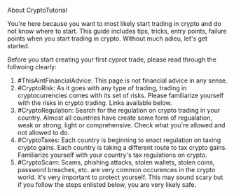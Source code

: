 About CryptoTutorial

You're here because you want to most likely start trading in crypto and do not know where to start. This guide includes tips, tricks, entry points, failure points when you start trading in crypto. Without much adieu, let's get started.

Before you start creating your first cyprot trade, please read through the follwoing clearly:
1. #ThisAintFinancialAdvice: This page is not financial advice in any sense. 
2. #CryptoRisk: As it goes with any type of trading, trading in cryptocurrencies comes with its set of risks. Please familiarize yourself with the risks in crypto trading. Links available below.
3. #CryptoRegulation: Search for the regulation on crypto trading in your country. Almost all countries have create some form of regualation, weak or strong, light or comprehensive. Check what you're allowed and not allowed to do.
4. #CryptoTaxes: Each country is beginning to enact regulation on taxing crypto gains. Each country is taking a different route to tax crypto gains. Familiarize yourself with your country's tax regulations on crypto.
5. #CryptoScam: Scams, phishing attacks, stolen wallets, stolen coins, password breaches, etc. are very common occurences in the crypto world. it's very important to protect yourself. This may sound scary but if you follow the steps enlisted below, you are very likely safe.


